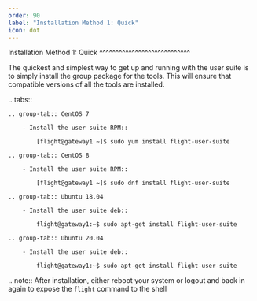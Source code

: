 ```yaml
---
order: 90
label: "Installation Method 1: Quick"
icon: dot
---
```

Installation Method 1: Quick
^^^^^^^^^^^^^^^^^^^^^^^^^^^^

The quickest and simplest way to get up and running with the user suite is to simply install the group package for the tools. This will ensure that compatible versions of all the tools are installed.

.. tabs::

    .. group-tab:: CentOS 7

        - Install the user suite RPM::

            [flight@gateway1 ~]$ sudo yum install flight-user-suite

    .. group-tab:: CentOS 8

        - Install the user suite RPM::

            [flight@gateway1 ~]$ sudo dnf install flight-user-suite

    .. group-tab:: Ubuntu 18.04

        - Install the user suite deb::

            flight@gateway1:~$ sudo apt-get install flight-user-suite

    .. group-tab:: Ubuntu 20.04

        - Install the user suite deb::

            flight@gateway1:~$ sudo apt-get install flight-user-suite


.. note:: After installation, either reboot your system or logout and back in again to expose the ``flight`` command to the shell
